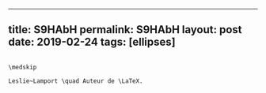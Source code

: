 ---
 title: S9HAbH
 permalink: S9HAbH
 layout: post
 date: 2019-02-24
 tags: [ellipses]
 ---

```latexD.~Knuth \qquad Créateur de \TeX.

\medskip

Leslie~Lamport \quad Auteur de \LaTeX.
```